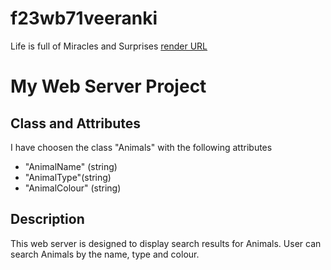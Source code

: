 # f23wb71veeranki
Life is full of Miracles and Surprises
[render URL](https://render-sravs2.onrender.com/) 

# My Web Server Project

## Class and Attributes
I have choosen the class "Animals" with the following attributes
- "AnimalName" (string)
- "AnimalType"(string)
- "AnimalColour" (string)

## Description
This web server is designed to display search results for Animals.
User can search Animals by the name, type and colour.
